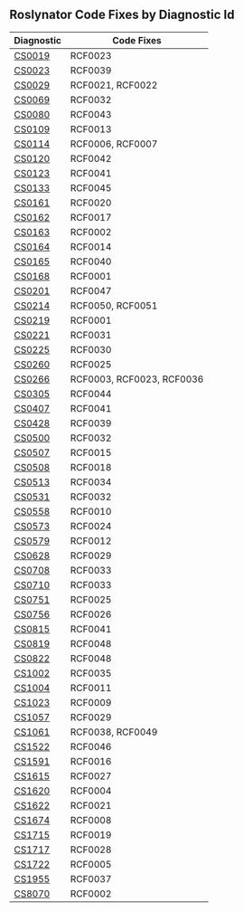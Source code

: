 ## Roslynator Code Fixes by Diagnostic Id

Diagnostic | Code Fixes
--- | ---
[CS0019](http://docs.microsoft.com/en-us/dotnet/csharp/language-reference/compiler-messages/cs0019)|RCF0023
[CS0023](http://docs.microsoft.com/en-us/dotnet/csharp/misc/cs0023)|RCF0039
[CS0029](http://docs.microsoft.com/en-us/dotnet/csharp/language-reference/compiler-messages/cs0029)|RCF0021, RCF0022
[CS0069](http://docs.microsoft.com/en-us/dotnet/csharp/misc/cs0069)|RCF0032
[CS0080](http://docs.microsoft.com/en-us/dotnet/csharp/misc/cs0080)|RCF0043
[CS0109](http://docs.microsoft.com/en-us/dotnet/csharp/misc/cs0109)|RCF0013
[CS0114](http://docs.microsoft.com/en-us/dotnet/csharp/misc/cs0114)|RCF0006, RCF0007
[CS0120](http://docs.microsoft.com/en-us/dotnet/csharp/language-reference/compiler-messages/cs0120)|RCF0042
[CS0123](http://docs.microsoft.com/en-us/dotnet/csharp/misc/cs0123)|RCF0041
[CS0133](http://docs.microsoft.com/en-us/dotnet/csharp/misc/cs0133)|RCF0045
[CS0161](http://docs.microsoft.com/en-us/dotnet/csharp/misc/cs0161)|RCF0020
[CS0162](http://docs.microsoft.com/en-us/dotnet/csharp/misc/cs0162)|RCF0017
[CS0163](http://docs.microsoft.com/en-us/dotnet/csharp/language-reference/compiler-messages/cs0163)|RCF0002
[CS0164](http://docs.microsoft.com/en-us/dotnet/csharp/misc/cs0164)|RCF0014
[CS0165](http://docs.microsoft.com/en-us/dotnet/csharp/language-reference/compiler-messages/cs0165)|RCF0040
[CS0168](http://docs.microsoft.com/en-us/dotnet/csharp/misc/cs0168)|RCF0001
[CS0201](http://docs.microsoft.com/en-us/dotnet/csharp/language-reference/compiler-messages/cs0201)|RCF0047
[CS0214](http://docs.microsoft.com/en-us/dotnet/csharp/misc/cs0214)|RCF0050, RCF0051
[CS0219](http://docs.microsoft.com/en-us/dotnet/csharp/misc/cs0219)|RCF0001
[CS0221](http://docs.microsoft.com/en-us/dotnet/csharp/misc/cs0221)|RCF0031
[CS0225](http://docs.microsoft.com/en-us/dotnet/csharp/misc/cs0225)|RCF0030
[CS0260](http://docs.microsoft.com/en-us/dotnet/csharp/language-reference/compiler-messages/cs0260)|RCF0025
[CS0266](http://docs.microsoft.com/en-us/dotnet/csharp/language-reference/compiler-messages/cs0266)|RCF0003, RCF0023, RCF0036
[CS0305](http://docs.microsoft.com/en-us/dotnet/csharp/misc/cs0305)|RCF0044
[CS0407](http://docs.microsoft.com/en-us/dotnet/csharp/misc/cs0407)|RCF0041
[CS0428](http://docs.microsoft.com/en-us/dotnet/csharp/misc/cs0428)|RCF0039
[CS0500](http://docs.microsoft.com/en-us/dotnet/csharp/misc/cs0500)|RCF0032
[CS0507](http://docs.microsoft.com/en-us/dotnet/csharp/language-reference/compiler-messages/cs0507)|RCF0015
[CS0508](http://docs.microsoft.com/en-us/dotnet/csharp/misc/cs0508)|RCF0018
[CS0513](http://docs.microsoft.com/en-us/dotnet/csharp/misc/cs0513)|RCF0034
[CS0531](http://docs.microsoft.com/en-us/dotnet/csharp/misc/cs0531)|RCF0032
[CS0558](http://docs.microsoft.com/en-us/dotnet/csharp/misc/cs0558)|RCF0010
[CS0573](http://docs.microsoft.com/en-us/dotnet/csharp/misc/cs0573)|RCF0024
[CS0579](http://docs.microsoft.com/en-us/dotnet/csharp/language-reference/compiler-messages/cs0579)|RCF0012
[CS0628](http://docs.microsoft.com/en-us/dotnet/csharp/misc/cs0628)|RCF0029
[CS0708](http://docs.microsoft.com/en-us/dotnet/csharp/misc/cs0708)|RCF0033
[CS0710](http://docs.microsoft.com/en-us/dotnet/csharp/misc/cs0710)|RCF0033
[CS0751](http://docs.microsoft.com/en-us/dotnet/csharp/misc/cs0751)|RCF0025
[CS0756](http://docs.microsoft.com/en-us/dotnet/csharp/misc/cs0756)|RCF0026
[CS0815](http://docs.microsoft.com/en-us/dotnet/csharp/misc/cs0815)|RCF0041
[CS0819](http://docs.microsoft.com/en-us/dotnet/csharp/misc/cs0819)|RCF0048
[CS0822](http://docs.microsoft.com/en-us/dotnet/csharp/misc/cs0822)|RCF0048
[CS1002](http://docs.microsoft.com/en-us/dotnet/csharp/misc/cs1002)|RCF0035
[CS1004](http://docs.microsoft.com/en-us/dotnet/csharp/misc/cs1004)|RCF0011
[CS1023](http://docs.microsoft.com/en-us/dotnet/csharp/misc/cs1023)|RCF0009
[CS1057](http://docs.microsoft.com/en-us/dotnet/csharp/misc/cs1057)|RCF0029
[CS1061](http://docs.microsoft.com/en-us/dotnet/csharp/language-reference/compiler-messages/cs1061)|RCF0038, RCF0049
[CS1522](http://docs.microsoft.com/en-us/dotnet/csharp/misc/cs1522)|RCF0046
[CS1591](http://docs.microsoft.com/en-us/dotnet/csharp/language-reference/compiler-messages/cs1591)|RCF0016
[CS1615](http://docs.microsoft.com/en-us/dotnet/csharp/misc/cs1615)|RCF0027
[CS1620](http://docs.microsoft.com/en-us/dotnet/csharp/misc/cs1620)|RCF0004
[CS1622](http://docs.microsoft.com/en-us/dotnet/csharp/misc/cs1622)|RCF0021
[CS1674](http://docs.microsoft.com/en-us/dotnet/csharp/language-reference/compiler-messages/cs1674)|RCF0008
[CS1715](http://docs.microsoft.com/en-us/dotnet/csharp/misc/cs1715)|RCF0019
[CS1717](http://docs.microsoft.com/en-us/dotnet/csharp/misc/cs1717)|RCF0028
[CS1722](http://docs.microsoft.com/en-us/dotnet/csharp/misc/cs1722)|RCF0005
[CS1955](http://docs.microsoft.com/en-us/dotnet/csharp/misc/cs1955)|RCF0037
[CS8070]()|RCF0002
